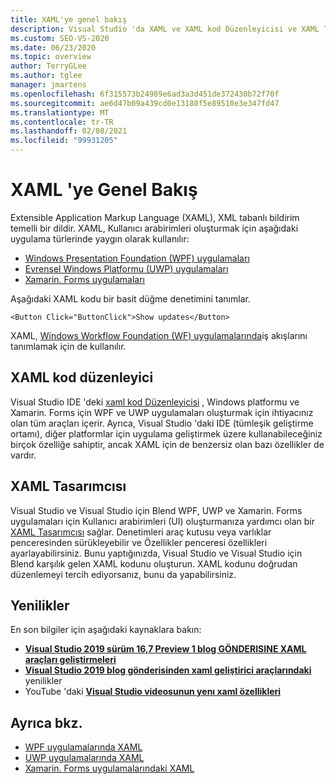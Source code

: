 ```yaml
---
title: XAML'ye genel bakış
description: Visual Studio 'da XAML ve XAML kod Düzenleyicisi ve XAML Tasarımcısı araçları hakkında temel bilgileri öğrenin.
ms.custom: SEO-VS-2020
ms.date: 06/23/2020
ms.topic: overview
author: TerryGLee
ms.author: tglee
manager: jmartens
ms.openlocfilehash: 6f315573b24989e6ad3a3d451de372430b72f70f
ms.sourcegitcommit: ae6d47b09a439cd0e13180f5e89510e3e347fd47
ms.translationtype: MT
ms.contentlocale: tr-TR
ms.lasthandoff: 02/08/2021
ms.locfileid: "99931205"
---
```

# <a name="overview-of-xaml"></a>XAML 'ye Genel Bakış

Extensible Application Markup Language (XAML), XML tabanlı bildirim temelli bir dildir. XAML, Kullanıcı arabirimleri oluşturmak için aşağıdaki uygulama türlerinde yaygın olarak kullanılır:

- [Windows Presentation Foundation (WPF) uygulamaları](/dotnet/framework/wpf/advanced/xaml-in-wpf)
- [Evrensel Windows Platformu (UWP) uygulamaları](/windows/uwp/xaml-platform/xaml-overview)
- [Xamarin. Forms uygulamaları](/xamarin/xamarin-forms/xaml/)

Aşağıdaki XAML kodu bir basit düğme denetimini tanımlar.

```xaml
<Button Click="ButtonClick">Show updates</Button>
```

XAML, [Windows Workflow Foundation (WF) uygulamalarında](/dotnet/framework/windows-workflow-foundation/serializing-workflows-and-activities-to-and-from-xaml)iş akışlarını tanımlamak için de kullanılır.

## <a name="xaml-code-editor"></a>XAML kod düzenleyici

Visual Studio IDE 'deki [xaml kod Düzenleyicisi](xaml-code-editor.md) , Windows platformu ve Xamarin. Forms için WPF ve UWP uygulamaları oluşturmak için ihtiyacınız olan tüm araçları içerir. Ayrıca, Visual Studio 'daki IDE (tümleşik geliştirme ortamı), diğer platformlar için uygulama geliştirmek üzere kullanabileceğiniz birçok özelliğe sahiptir, ancak XAML için de benzersiz olan bazı özellikler de vardır.

## <a name="xaml-designer"></a>XAML Tasarımcısı

Visual Studio ve Visual Studio için Blend WPF, UWP ve Xamarin. Forms uygulamaları için Kullanıcı arabirimleri (UI) oluşturmanıza yardımcı olan bir [XAML Tasarımcısı](creating-a-ui-by-using-xaml-designer-in-visual-studio.md) sağlar. Denetimleri araç kutusu veya varlıklar penceresinden sürükleyebilir ve Özellikler penceresi özellikleri ayarlayabilirsiniz. Bunu yaptığınızda, Visual Studio ve Visual Studio için Blend karşılık gelen XAML kodunu oluşturun. XAML kodunu doğrudan düzenlemeyi tercih ediyorsanız, bunu da yapabilirsiniz.

## <a name="whats-new"></a>Yenilikler

En son bilgiler için aşağıdaki kaynaklara bakın:

- **[Visual Studio 2019 sürüm 16,7 Preview 1 blog GÖNDERISINE XAML araçları geliştirmeleri](https://devblogs.microsoft.com/visualstudio/improvements-to-xaml-tooling-in-visual-studio-2019-version-16-7-preview-1/)**
- **[Visual Studio 2019 blog gönderisinden xaml geliştirici araçlarındaki](https://devblogs.microsoft.com/visualstudio/whats-new-in-xaml-developer-tools-in-visual-studio-2019-for-wpf-uwp/)** yenilikler
- YouTube 'daki **[Visual Studio videosunun yenı xaml özellikleri](https://youtu.be/yI9OyA4ZM2E)**

## <a name="see-also"></a>Ayrıca bkz.

- [WPF uygulamalarında XAML](/dotnet/framework/wpf/advanced/xaml-in-wpf)
- [UWP uygulamalarında XAML](/windows/uwp/xaml-platform/xaml-overview)
- [Xamarin. Forms uygulamalarındaki XAML](/xamarin/xamarin-forms/xaml/)
